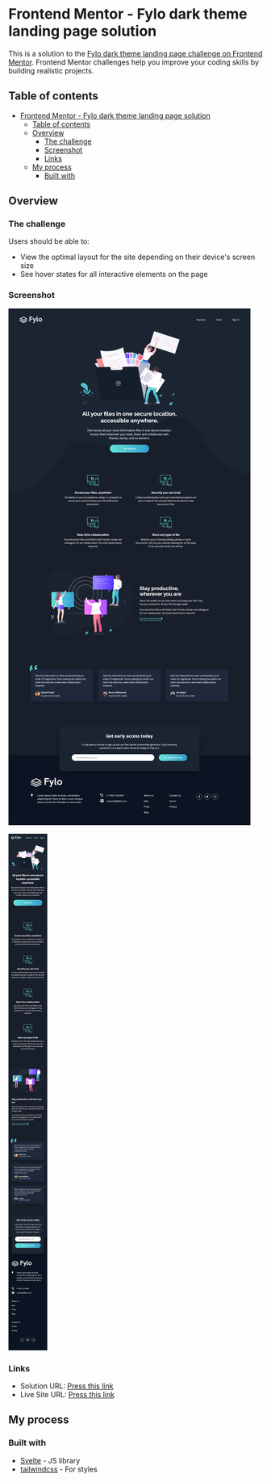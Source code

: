 # Frontend Mentor - Fylo dark theme landing page solution

This is a solution to the [Fylo dark theme landing page challenge on Frontend Mentor](https://www.frontendmentor.io/challenges/fylo-dark-theme-landing-page-5ca5f2d21e82137ec91a50fd). Frontend Mentor challenges help you improve your coding skills by building realistic projects.

## Table of contents

- [Frontend Mentor - Fylo dark theme landing page solution](#frontend-mentor---fylo-dark-theme-landing-page-solution)
  - [Table of contents](#table-of-contents)
  - [Overview](#overview)
    - [The challenge](#the-challenge)
    - [Screenshot](#screenshot)
    - [Links](#links)
  - [My process](#my-process)
    - [Built with](#built-with)

## Overview

### The challenge

Users should be able to:

- View the optimal layout for the site depending on their device's screen size
- See hover states for all interactive elements on the page

### Screenshot

![Desktop View](./images/desktop-view.png)

![Mobile View](./images/mobile-view.png)

### Links

- Solution URL: [Press this link](https://github.com/Harizriz/fylo-landing-page)
- Live Site URL: [Press this link](https://brilliant-churros-6566c9.netlify.app/)

## My process

### Built with

- [Svelte](https://svelte.dev/) - JS library
- [tailwindcss](https://tailwindcss.com/) - For styles
